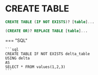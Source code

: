 # CREATE TABLE

```sql
CREATE TABLE (IF NOT EXISTS)? [table]...

(CREATE OR)? REPLACE TABLE [table]...
```

=== "SQL"

    ```sql
    CREATE TABLE IF NOT EXISTS delta_table
    USING delta
    AS
    SELECT * FROM values(1,2,3)
    ```
